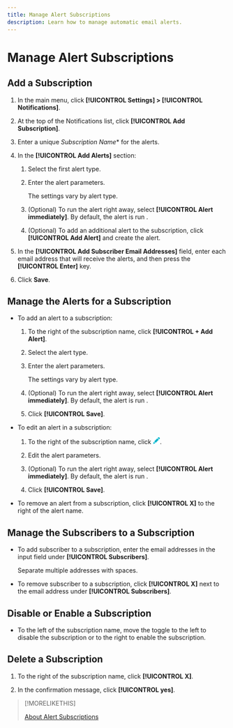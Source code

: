 ```yaml
---
title: Manage Alert Subscriptions
description: Learn how to manage automatic email alerts.
---
```

# Manage Alert Subscriptions

## Add a Subscription

1. In the main menu, click **[!UICONTROL Settings] > [!UICONTROL Notifications]**.

1. At the top of the Notifications list, click **[!UICONTROL Add Subscription]**.

1. Enter a unique *Subscription Name** for the alerts.

1. In the **[!UICONTROL Add Alerts]** section:

    1. Select the first alert type.
    
    1. Enter the alert parameters.

       The settings vary by alert type.

    1. (Optional) To run the alert right away, select **[!UICONTROL Alert immediately]**. By default, the alert is run <!-- at what time? -->.

    1. (Optional) To add an additional alert to the subscription, click **[!UICONTROL Add Alert]** and create the alert.

       <!-- You can add up to NN alerts per subscription. -->
       <!-- You can add quite a few, many unlimited -->

1. In the **[!UICONTROL Add Subscriber Email Addresses]** field, enter each email address that will receive the alerts, and then press the **[!UICONTROL Enter]** key.

1. Click **Save**.

## Manage the Alerts for a Subscription

* To add an alert to a subscription:

   1. To the right of the subscription name, click **[!UICONTROL + Add Alert]**.
   
   1. Select the alert type.
    
   1. Enter the alert parameters.

       The settings vary by alert type.

   1. (Optional) To run the alert right away, select **[!UICONTROL Alert immediately]**. By default, the alert is run <!-- at what time? -->.

   1. Click **[!UICONTROL Save]**.

* To edit an alert in a subscription:

   1. To the right of the subscription name, click ![Edit](/help/dsp/assets/edit.png).

   1. Edit the alert parameters.

   1. (Optional) To run the alert right away, select **[!UICONTROL Alert immediately]**. By default, the alert is run <!-- at what time? -->.

   1. Click **[!UICONTROL Save]**.

* To remove an alert from a subscription, click **[!UICONTROL X]** to the right of the alert name.

## Manage the Subscribers to a Subscription

* To add subscriber to a subscription, enter the email addresses in the input field under **[!UICONTROL Subscribers]**.

   Separate multiple addresses with spaces.

* To remove subscriber to a subscription, click **[!UICONTROL X]** next to the email address under **[!UICONTROL Subscribers]**.

## Disable or Enable a Subscription

* To the left of the subscription name, move the toggle to the left to disable the subscription or to the right to enable the subscription.

## Delete a Subscription

1. To the right of the subscription name, click **[!UICONTROL X]**.

1. In the confirmation message, click **[!UICONTROL yes]**.

>[!MORELIKETHIS]
>
>[About Alert Subscriptions](alerts-about.md)
